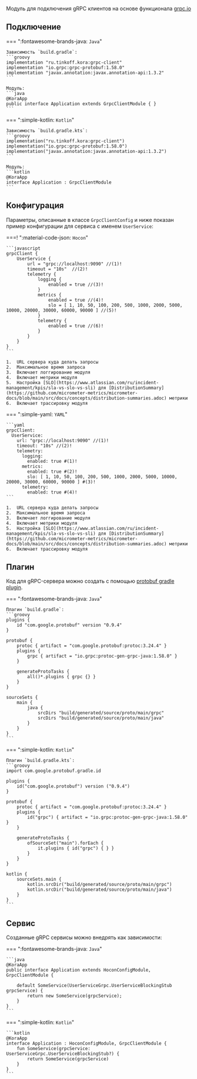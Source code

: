Модуль для подключения gRPC клиентов на основе функционала [grpc.io](https://grpc.io/docs/languages/java/basics/)

## Подключение

=== ":fontawesome-brands-java: `Java`"

    Зависимость `build.gradle`:
    ```groovy
    implementation "ru.tinkoff.kora:grpc-client"
    implementation "io.grpc:grpc-protobuf:1.58.0"
    implementation "javax.annotation:javax.annotation-api:1.3.2"
    ```

    Модуль:
    ```java
    @KoraApp
    public interface Application extends GrpcClientModule { }
    ```

=== ":simple-kotlin: `Kotlin`"

    Зависимость `build.gradle.kts`:
    ```groovy
    implementation("ru.tinkoff.kora:grpc-client")
    implementation("io.grpc:grpc-protobuf:1.58.0")
    implementation("javax.annotation:javax.annotation-api:1.3.2")
    ```

    Модуль:
    ```kotlin
    @KoraApp
    interface Application : GrpcClientModule
    ```

## Конфигурация

Параметры, описанные в классе `GrpcClientConfig` и ниже показан пример конфигурации для сервиса с именем `UserService`:

===! ":material-code-json: `Hocon`"

    ```javascript
    grpcClient {
        UserService {
            url = "grpc://localhost:9090" //(1)!
            timeout = "10s"  //(2)!
            telemetry {
                logging {
                    enabled = true //(3)!
                }
                metrics {
                    enabled = true //(4)!
                    slo = [ 1, 10, 50, 100, 200, 500, 1000, 2000, 5000, 10000, 20000, 30000, 60000, 90000 ] //(5)!
                }
                telemetry {
                    enabled = true //(6)!
                }
            }
        }
    }
    ```

    1.  URL сервера куда делать запросы
    2.  Максимальное время запроса
    3.  Включает логгирование модуля
    4.  Включает метрики модуля
    5.  Настройка [SLO](https://www.atlassian.com/ru/incident-management/kpis/sla-vs-slo-vs-sli) для [DistributionSummary](https://github.com/micrometer-metrics/micrometer-docs/blob/main/src/docs/concepts/distribution-summaries.adoc) метрики
    6.  Включает трассировку модуля

=== ":simple-yaml: `YAML`"

    ```yaml
    grpcClient:
      UserService:
        url: "grpc://localhost:9090" //(1)!
        timeout: "10s" //(2)!
        telemetry:
          logging:
            enabled: true #(1)!
          metrics:
            enabled: true #(2)!
            slo: [ 1, 10, 50, 100, 200, 500, 1000, 2000, 5000, 10000, 20000, 30000, 60000, 90000 ] #(3)!
          telemetry:
            enabled: true #(4)!
    ```

    1.  URL сервера куда делать запросы
    2.  Максимальное время запроса
    3.  Включает логгирование модуля
    4.  Включает метрики модуля
    5.  Настройка [SLO](https://www.atlassian.com/ru/incident-management/kpis/sla-vs-slo-vs-sli) для [DistributionSummary](https://github.com/micrometer-metrics/micrometer-docs/blob/main/src/docs/concepts/distribution-summaries.adoc) метрики
    6.  Включает трассировку модуля

## Плагин

Код для gRPC-сервера можно создать с помощью [protobuf gradle plugin](https://github.com/google/protobuf-gradle-plugin).

=== ":fontawesome-brands-java: `Java`"

    Плагин `build.gradle`:
    ```groovy
    plugins {
        id "com.google.protobuf" version "0.9.4"
    }

    protobuf {
        protoc { artifact = "com.google.protobuf:protoc:3.24.4" }
        plugins {
            grpc { artifact = "io.grpc:protoc-gen-grpc-java:1.58.0" }
        }

        generateProtoTasks {
            all()*.plugins { grpc {} }
        }
    }

    sourceSets {
        main {
            java {
                srcDirs "build/generated/source/proto/main/grpc"
                srcDirs "build/generated/source/proto/main/java"
            }
        }
    }
    ```

=== ":simple-kotlin: `Kotlin`"

    Плагин `build.gradle.kts`:
    ```groovy
    import com.google.protobuf.gradle.id

    plugins {
        id("com.google.protobuf") version ("0.9.4")
    }

    protobuf {
        protoc { artifact = "com.google.protobuf:protoc:3.24.4" }
        plugins {
            id("grpc") { artifact = "io.grpc:protoc-gen-grpc-java:1.58.0" }
        }

        generateProtoTasks {
            ofSourceSet("main").forEach {
                it.plugins { id("grpc") { } }
            }
        }
    }

    kotlin {
        sourceSets.main {
            kotlin.srcDir("build/generated/source/proto/main/grpc")
            kotlin.srcDir("build/generated/source/proto/main/java")
        }
    }
    ```

## Сервис

Созданные gRPC сервисы можно внедрять как зависимости:

=== ":fontawesome-brands-java: `Java`"

    ```java
    @KoraApp
    public interface Application extends HoconConfigModule, GrpcClientModule {

        default SomeService(UserServiceGrpc.UserServiceBlockingStub grpcService) {
            return new SomeService(grpcService);
        }
    }
    ```

=== ":simple-kotlin: `Kotlin`"

    ```kotlin
    @KoraApp
    interface Application : HoconConfigModule, GrpcClientModule {
        fun SomeService(grpcService: UserServiceGrpc.UserServiceBlockingStub?) {
            return SomeService(grpcService)
        }
    }
    ```

